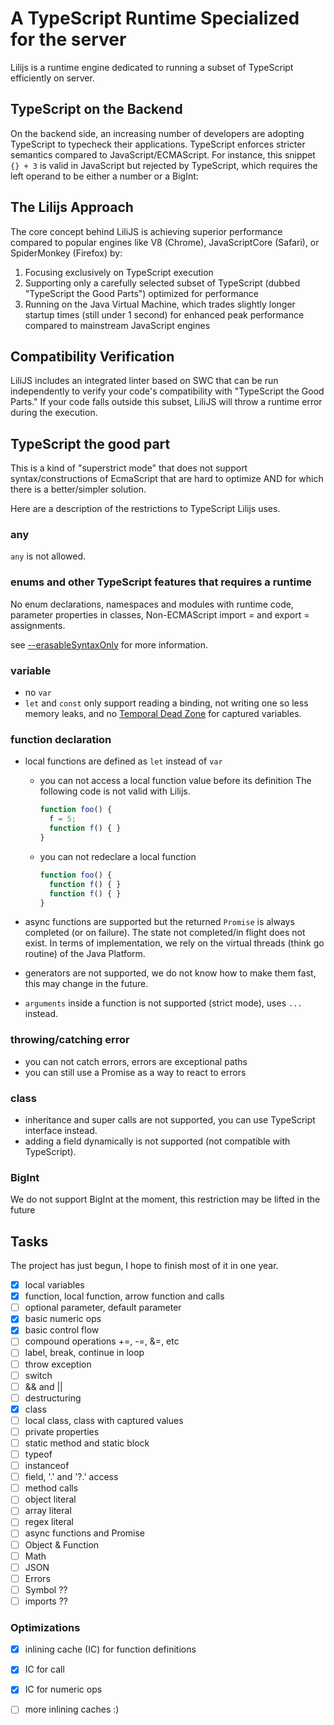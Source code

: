 # A TypeScript Runtime Specialized for the server

Lilijs is a runtime engine dedicated to running a subset of TypeScript efficiently on server.

## TypeScript on the Backend

On the backend side, an increasing number of developers are adopting TypeScript to typecheck their applications.
TypeScript enforces stricter semantics compared to JavaScript/ECMAScript.
For instance, this snippet `{} + 3` is valid in JavaScript but rejected by TypeScript,
which requires the left operand to be either a number or a BigInt:

## The Lilijs Approach

The core concept behind LiliJS is achieving superior performance compared to popular engines like V8 (Chrome),
JavaScriptCore (Safari), or SpiderMonkey (Firefox) by:

1. Focusing exclusively on TypeScript execution
2. Supporting only a carefully selected subset of TypeScript (dubbed "TypeScript the Good Parts")
   optimized for performance
3. Running on the Java Virtual Machine, which trades slightly longer startup times (still under 1 second)
   for enhanced peak performance compared to mainstream JavaScript engines

## Compatibility Verification

LiliJS includes an integrated linter based on SWC that can be run independently to verify
your code's compatibility with "TypeScript the Good Parts."
If your code falls outside this subset, LiliJS will throw a runtime error during the execution.

## TypeScript the good part

This is a kind of "superstrict mode" that does not support syntax/constructions of EcmaScript
that are hard to optimize AND for which there is a better/simpler solution.

Here are a description of the restrictions to TypeScript Lilijs uses.

### any
`any` is not allowed.

### enums and other TypeScript features that requires a runtime
No enum declarations, namespaces and modules with runtime code,
parameter properties in classes, Non-ECMAScript import = and export = assignments.

see [--erasableSyntaxOnly](https://www.typescriptlang.org/docs/handbook/release-notes/typescript-5-8.html#the---erasablesyntaxonly-option)
for more information.

### variable
- no `var`
- `let` and `const` only support reading a binding, not writing one so less memory leaks,
  and no [Temporal Dead Zone](https://developer.mozilla.org/en-US/docs/Web/JavaScript/Reference/Statements/let#temporal_dead_zone_tdz) for captured variables.

### function declaration
- local functions are defined as `let` instead of `var`
    - you can not access a local function value before its definition
      The following code is not valid with Lilijs.
      ```javascript
      function foo() {
        f = 5;
        function f() { } 
      }
      ```
    - you can not redeclare a local function
      ```javascript
      function foo() {
        function f() { }
        function f() { }
      }
      ```
- async functions are supported but the returned `Promise` is always completed (or on failure).
  The state not completed/in flight does not exist.
  In terms of implementation, we rely on the virtual threads (think go routine) of the Java Platform.

- generators are not supported, we do not know how to make them fast, this may change in the future.

- `arguments` inside a function is not supported (strict mode), uses `...` instead. 

### throwing/catching error
- you can not catch errors, errors are exceptional paths
- you can still use a Promise as a way to react to errors

### class
- inheritance and super calls are not supported, you can use TypeScript interface instead.
- adding a field dynamically is not supported (not compatible with TypeScript).

### BigInt
We do not support BigInt at the moment, this restriction may be lifted in the future


## Tasks

The project has just begun, I hope to finish most of it in one year.

- [x] local variables
- [x] function, local function, arrow function and calls
- [ ] optional parameter, default parameter
- [x] basic numeric ops
- [x] basic control flow
- [ ] compound operations +=, -=, &=, etc
- [ ] label, break, continue in loop
- [ ] throw exception
- [ ] switch
- [ ] && and ||
- [ ] destructuring
- [x] class
- [ ] local class, class with captured values
- [ ] private properties
- [ ] static method and static block
- [ ] typeof
- [ ] instanceof
- [ ] field, '.' and '?.' access
- [ ] method calls
- [ ] object literal
- [ ] array literal
- [ ] regex literal
- [ ] async functions and Promise
- [ ] Object & Function
- [ ] Math
- [ ] JSON
- [ ] Errors
- [ ] Symbol ??
- [ ] imports ??

### Optimizations

- [x] inlining cache (IC) for function definitions
- [x] IC for call
- [x] IC for numeric ops
- [ ] more inlining caches :)



